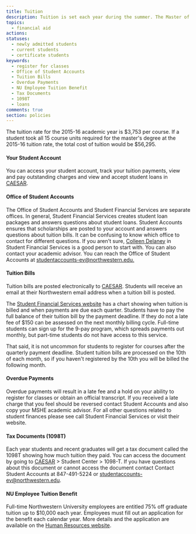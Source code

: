 ```yaml
---
title: Tuition
description: Tuition is set each year during the summer. The Master of Science in Higher Education Administration and Policy Program does not charge any student activity or other fee beyond tuition. Tuition does not include the cost of books.
topics:
  - financial aid
actions:
statuses:
  - newly admitted students
  - current students
  - certificate students
keywords:
  - register for classes
  - Office of Student Accounts
  - Tuition Bills
  - Overdue Payments
  - NU Employee Tuition Benefit
  - Tax Documents
  - 1098T
  - loans
comments: true
section: policies
---
```


The tuition rate for the 2015-16 academic year is $3,753 per course. If a student took all 15 course units required for the master's degree at the 2015-16 tuition rate, the total cost of tuition would be $56,295\.

#### Your Student Account

You can access your student account, track your tuition payments, view and pay outstanding charges and view and accept student loans in [CAESAR](http://www.northwestern.edu/caesar/).

#### Office of Student Accounts

The Office of Student Accounts and Student Financial Services are separate offices. In general, Student Financial Services creates student loan packages and answers questions about student loans. Student Accounts ensures that scholarships are posted to your account and answers questions about tuition bills. It can be confusing to know which office to contact for different questions. If you aren't sure, [Colleen Delaney](mailto:c-delaney@northwestern.edu) in Student Financial Services is a good person to start with. You can also contact your academic advisor. You can reach the Office of Student Accounts at [studentaccounts-ev@northwestern.edu.](mailto:studentaccounts-ev@northwestern.edu)

#### Tuition Bills

Tuition bills are posted electronically to [CAESAR](http://www.northwestern.edu/caesar/). Students will receive an email at their Northwestern email address when a tuition bill is posted.

The [Student Financial Services website](http://www.northwestern.edu/sfs/) has a chart showing when tuition is billed and when payments are due each quarter. Students have to pay the full balance of their tuition bill by the payment deadline. If they do not a late fee of $150 can be assessed on the next monthly billing cycle. Full-time students can sign up for the 9-pay program, which spreads payments out monthly, but part-time students do not have access to this service.

That said, it is not uncommon for students to register for courses after the quarterly payment deadline. Student tuition bills are processed on the 10th of each month, so if you haven't registered by the 10th you will be billed the following month.

#### Overdue Payments

Overdue payments will result in a late fee and a hold on your ability to register for classes or obtain an official transcript. If you received a late charge that you feel should be reversed contact Student Accounts and also copy your MSHE academic advisor. For all other questions related to student finances please see call Student Financial Services or visit their website.

#### Tax Documents (1098T)

Each year students and recent graduates will get a tax document called the 1098T showing how much tuition they paid. You can access the document by going to [CAESAR](http://www.northwestern.edu/caesar/) > Student Center > 1098-T. If you have questions about this document or cannot access the document contact Contact Student Accounts at 847-491-5224 or [studentaccounts-ev@northwestern.edu](mailto:studentaccounts-ev@northwestern.edu).

#### NU Employee Tuition Benefit

Full-time Northwestern University employees are entitled 75% off graduate tuition up to $10,000 each year. Employees must fill out an application for the benefit each calendar year. More details and the application are available on the [Human Resources website](http://www.northwestern.edu/hr/benefits/educational-assistance/benefits.html).
